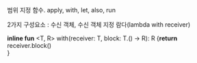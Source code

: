 범위 지정 함수. 
apply, with, let, also, run

2가지 구성요소 : 수신 객체, 수신 객체 지정 람다(lambda with receiver)

**inline fun** <T, R> with(receiver: T, block: T.() -> R): R {**return** receiver.block()  
}

